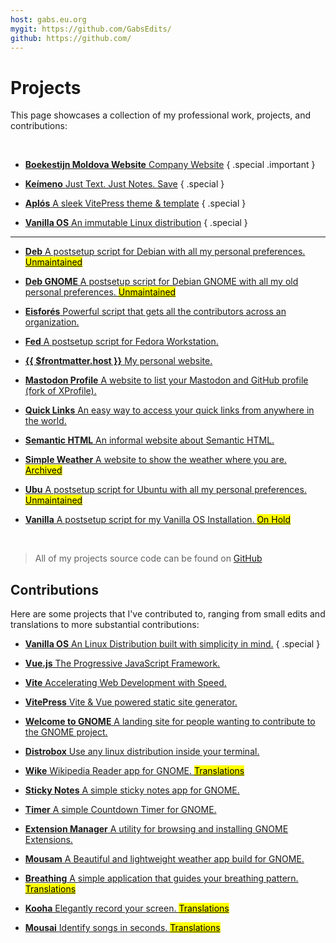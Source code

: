 ```yaml
---
host: gabs.eu.org
mygit: https://github.com/GabsEdits/
github: https://github.com/
---
```


# Projects

This page showcases a collection of my professional work, projects, and contributions:

<br>

<section class="cards">

- [**Boekestijn Moldova Website** Company Website](https://boekestijn.md) { .special .important }

- [**Keímeno** <span>Just Text. Just Notes. Save</span>](https://gxbs.me/keimeno) { .special }

- [**Aplós** <span>A sleek VitePress theme & template</span>](https://aplos.gxbs.me) { .special }

- [**Vanilla OS** <span>An immutable Linux distribution</span>](https://vanillaos.org) { .special }

</section>

---

<section class="cards">

- [**Deb** A postsetup script for Debian with all my personal preferences. <mark>Unmaintained</mark>](https://github.com/GabsEdits/deb)

- [**Deb GNOME** A postsetup script for Debian GNOME with all my old personal preferences. <mark>Unmaintained</mark>](https://github.com/GabsEdits/deb-gnome)

- [**Eisforés** Powerful script that gets all the contributors across an organization.](https://github.com/GabsEdits/Eisfores)

- [**Fed** A postsetup script for Fedora Workstation.](https://fed-jet.vercel.app)

- [**{{ $frontmatter.host }}** My personal website.](https://gabs.eu.org)

- [**Mastodon Profile** A website to list your Mastodon and GitHub profile (fork of XProfile).](https://github.com/GabsEdits/mastodonprofile)

- [**Quick Links** An easy way to access your quick links from anywhere in the world.](https://github.com/GabsEdits/quick-links)

- [**Semantic HTML** An informal website about Semantic HTML.](https://semantichtml.github.io)

- [**Simple Weather** A website to show the weather where you are. <mark>Archived</mark>](https://github.com/GabsEdits/weather)

- [**Ubu** A postsetup script for Ubuntu with all my personal preferences. <mark>Unmaintained</mark>](https://github.com/GabsEdits/ubu)

- [**Vanilla** A postsetup script for my Vanilla OS Installation. <mark>On Hold</mark>](https://github.com/GabsEdits/vanilla)

</section>
<br>

> All of my projects source code can be found on [GitHub](/findme)

## Contributions

Here are some projects that I've contributed to, ranging from small edits and translations to more substantial contributions:

<section class="cards">

- [**Vanilla OS** An Linux Distribution built with simplicity in mind.](https://vanillaos.org) { .special }

- [**Vue.js** The Progressive JavaScript Framework.](https://vuejs.org)

- [**Vite** Accelerating Web Development with Speed.](https://vitejs.dev/)

- [**VitePress** Vite & Vue powered static site generator.](https://vitepress.dev/)

- [**Welcome to GNOME** A landing site for people wanting to contribute to the GNOME project.](https://gitlab.gnome.org/Teams/Websites/welcome.gnome.org/)

- [**Distrobox** Use any linux distribution inside your terminal.](https://distrobox.it)

- [**Wike** Wikipedia Reader app for GNOME. <mark>Translations</mark>](https://github.com/hugolabe/Wike)

- [**Sticky Notes** A simple sticky notes app for GNOME.](https://github.com/vixalien/sticky)

- [**Timer** A simple Countdown Timer for GNOME.](https://github.com/vikdevelop/timer)

- [**Extension Manager** A utility for browsing and installing GNOME Extensions.](https://github.com/mjakeman/extension-manager)

- [**Mousam** A Beautiful and lightweight weather app build for GNOME.](https://github.com/amit9838/mousam)

- [**Breathing** A simple application that guides your breathing pattern. <mark>Translations</mark>](https://github.com/SeaDve/Breathing)

- [**Kooha** Elegantly record your screen. <mark>Translations</mark>](https://github.com/SeaDve/Kooha)

- [**Mousai** Identify songs in seconds. <mark>Translations</mark>](https://github.com/SeaDve/Mousai)

</section>
